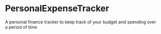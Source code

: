 # PersonalExpenseTracker
A personal finance tracker to keep track of your budget and spending over a period of time
